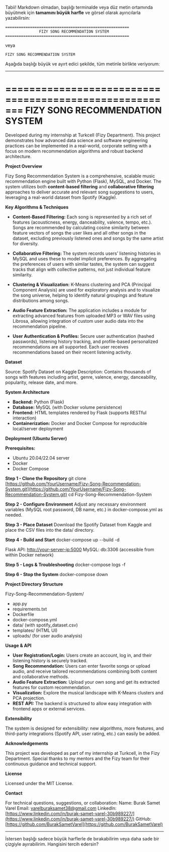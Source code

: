 Tabii! Markdown olmadan, başlığı terminalde veya düz metin ortamında büyütmek için **tamamını büyük harfle** ve görsel olarak ayırıcılarla yazabilirsin:

```
=======================================================
               FIZY SONG RECOMMENDATION SYSTEM
=======================================================
```

veya

```
FIZY SONG RECOMMENDATION SYSTEM
```

Aşağıda başlığı büyük ve ayırt edici şekilde, tüm metinle birlikte veriyorum:

---

\=======================================================
FIZY SONG RECOMMENDATION SYSTEM
===============================

Developed during my internship at Turkcell (Fizy Department).
This project demonstrates how advanced data science and software engineering practices can be implemented in a real-world, corporate setting with a focus on modern recommendation algorithms and robust backend architecture.

**Project Overview**

Fizy Song Recommendation System is a comprehensive, scalable music recommendation engine built with Python (Flask), MySQL, and Docker. The system utilizes both **content-based filtering** and **collaborative filtering** approaches to deliver accurate and relevant song suggestions to users, leveraging a real-world dataset from Spotify (Kaggle).

**Key Algorithms & Techniques**

* **Content-Based Filtering:**
  Each song is represented by a rich set of features (acousticness, energy, danceability, valence, tempo, etc.). Songs are recommended by calculating cosine similarity between feature vectors of songs the user likes and all other songs in the dataset, excluding previously listened ones and songs by the same artist for diversity.

* **Collaborative Filtering:**
  The system records users’ listening histories in MySQL and uses these to model implicit preferences. By aggregating the preferences of users with similar tastes, the system can suggest tracks that align with collective patterns, not just individual feature similarity.

* **Clustering & Visualization:**
  K-Means clustering and PCA (Principal Component Analysis) are used for exploratory analysis and to visualize the song universe, helping to identify natural groupings and feature distributions among songs.

* **Audio Feature Extraction:**
  The application includes a module for extracting advanced features from uploaded MP3 or WAV files using Librosa, allowing integration of custom user audio data into the recommendation pipeline.

* **User Authentication & Profiles:**
  Secure user authentication (hashed passwords), listening history tracking, and profile-based personalized recommendations are all supported. Each user receives recommendations based on their recent listening activity.

**Dataset**

Source: Spotify Dataset on Kaggle
Description: Contains thousands of songs with features including artist, genre, valence, energy, danceability, popularity, release date, and more.

**System Architecture**

* **Backend:** Python (Flask)
* **Database:** MySQL (with Docker volume persistence)
* **Frontend:** HTML templates rendered by Flask (supports RESTful interaction)
* **Containerization:** Docker and Docker Compose for reproducible local/server deployment

**Deployment (Ubuntu Server)**

**Prerequisites:**

* Ubuntu 20.04/22.04 server
* Docker
* Docker Compose

**Step 1 - Clone the Repository**
git clone [https://github.com/YourUsername/Fizy-Song-Recommendation-System.git](https://github.com/YourUsername/Fizy-Song-Recommendation-System.git)
cd Fizy-Song-Recommendation-System

**Step 2 - Configure Environment**
Adjust any necessary environment variables (MySQL root password, DB name, etc.) in docker-compose.yml as needed.

**Step 3 - Place Dataset**
Download the Spotify Dataset from Kaggle and place the CSV files into the data/ directory.

**Step 4 - Build and Start**
docker-compose up --build -d

Flask API: [http://your-server-ip:5000](http://your-server-ip:5000)
MySQL: db:3306 (accessible from within Docker network)

**Step 5 - Logs & Troubleshooting**
docker-compose logs -f

**Step 6 - Stop the System**
docker-compose down

**Project Directory Structure**

Fizy-Song-Recommendation-System/

* app.py
* requirements.txt
* Dockerfile
* docker-compose.yml
* data/ (with spotify\_dataset.csv)
* templates/ (HTML UI)
* uploads/ (for user audio analysis)

**Usage & API**

* **User Registration/Login:**
  Users create an account, log in, and their listening history is securely tracked.
* **Song Recommendation:**
  Users can enter favorite songs or upload audio, and receive tailored recommendations combining both content and collaborative methods.
* **Audio Feature Extraction:**
  Upload your own song and get its extracted features for custom recommendation.
* **Visualization:**
  Explore the musical landscape with K-Means clusters and PCA projection.
* **REST API:**
  The backend is structured to allow easy integration with frontend apps or external services.

**Extensibility**

The system is designed for extensibility: new algorithms, more features, and third-party integrations (Spotify API, user rating, etc.) can easily be added.

**Acknowledgements**

This project was developed as part of my internship at Turkcell, in the Fizy Department.
Special thanks to my mentors and the Fizy team for their continuous guidance and technical support.

**License**

Licensed under the MIT License.

**Contact**

For technical questions, suggestions, or collaboration:
Name: Burak Samet Varel
Email: [varelburaksamet38@gmail.com](mailto:varelburaksamet38@gmail.com)
LinkedIn: [https://www.linkedin.com/in/burak-samet-varel-30b989227/](https://www.linkedin.com/in/burak-samet-varel-30b989227/)
GitHub: [https://github.com/BurakSametVarel](https://github.com/BurakSametVarel)

---

İstersen başlığı sadece büyük harflerle de bırakabilirim veya daha sade bir çizgiyle ayırabilirim. Hangisini tercih edersin?
